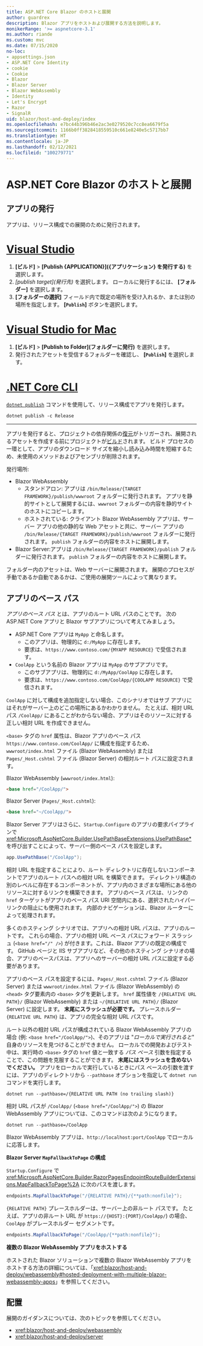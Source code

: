 ```yaml
---
title: ASP.NET Core Blazor のホストと展開
author: guardrex
description: Blazor アプリをホストおよび展開する方法を説明します。
monikerRange: '>= aspnetcore-3.1'
ms.author: riande
ms.custom: mvc
ms.date: 07/15/2020
no-loc:
- appsettings.json
- ASP.NET Core Identity
- cookie
- Cookie
- Blazor
- Blazor Server
- Blazor WebAssembly
- Identity
- Let's Encrypt
- Razor
- SignalR
uid: blazor/host-and-deploy/index
ms.openlocfilehash: e7bc44b396b46e2ac3e0279520c7cc8ea6679f5a
ms.sourcegitcommit: 1166b0ff3828418559510c661e8240e5c5717bb7
ms.translationtype: HT
ms.contentlocale: ja-JP
ms.lasthandoff: 02/12/2021
ms.locfileid: "100279771"
---
```

# <a name="host-and-deploy-aspnet-core-blazor"></a>ASP.NET Core Blazor のホストと展開

## <a name="publish-the-app"></a>アプリの発行

アプリは、リリース構成での展開のために発行されます。

# <a name="visual-studio"></a>[Visual Studio](#tab/visual-studio)

1. **[ビルド]**  >  **[Publish {APPLICATION}]\({アプリケーション} を発行する\)** を選択します。
1. *[publish target]\(発行先\)* を選択します。 ローカルに発行するには、 **[フォルダー]** を選択します。
1. **[フォルダーの選択]** フィールド内で既定の場所を受け入れるか、または別の場所を指定します。 **[`Publish`]** ボタンを選択します。

# <a name="visual-studio-for-mac"></a>[Visual Studio for Mac](#tab/visual-studio-mac)

1. **[ビルド]**  >  **[Publish to Folder]\(フォルダーに発行\)** を選択します。
1. 発行されたアセットを受信するフォルダーを確認し、 **[`Publish`]** を選択します。

# <a name="net-core-cli"></a>[.NET Core CLI](#tab/netcore-cli)

[`dotnet publish`](/dotnet/core/tools/dotnet-publish) コマンドを使用して、リリース構成でアプリを発行します。

```dotnetcli
dotnet publish -c Release
```

---

アプリを発行すると、プロジェクトの依存関係の[復元](/dotnet/core/tools/dotnet-restore)がトリガーされ、展開されるアセットを作成する前にプロジェクトが[ビルド](/dotnet/core/tools/dotnet-build)されます。 ビルド プロセスの一環として、アプリのダウンロード サイズを縮小し読み込み時間を短縮するため、未使用のメソッドおよびアセンブリが削除されます。

発行場所:

* Blazor WebAssembly
  * スタンドアロン: アプリは `/bin/Release/{TARGET FRAMEWORK}/publish/wwwroot` フォルダーに発行されます。 アプリを静的サイトとして展開するには、`wwwroot` フォルダーの内容を静的サイトのホストにコピーします。
  * ホストされている: クライアント Blazor WebAssembly アプリは、サーバー アプリの他の静的な Web アセットと共に、サーバー アプリの `/bin/Release/{TARGET FRAMEWORK}/publish/wwwroot` フォルダーに発行されます。 `publish` フォルダーの内容をホストに展開します。
* Blazor Server:アプリは `/bin/Release/{TARGET FRAMEWORK}/publish` フォルダーに発行されます。 `publish` フォルダーの内容をホストに展開します。

フォルダー内のアセットは、Web サーバーに展開されます。 展開のプロセスが手動であるか自動であるかは、ご使用の展開ツールによって異なります。

## <a name="app-base-path"></a>アプリのベース パス

*アプリのベース パス* とは、アプリのルート URL パスのことです。 次の ASP.NET Core アプリと Blazor サブアプリについて考えてみましょう。

* ASP.NET Core アプリは `MyApp` と命名します。
  * このアプリは、物理的に `d:/MyApp` に存在します。
  * 要求は、`https://www.contoso.com/{MYAPP RESOURCE}` で受信されます。
* `CoolApp` という名前の Blazor アプリは `MyApp` のサブアプリです。
  * このサブアプリは、物理的に `d:/MyApp/CoolApp` に存在します。
  * 要求は、`https://www.contoso.com/CoolApp/{COOLAPP RESOURCE}` で受信されます。

`CoolApp` に対して構成を追加指定しない場合、このシナリオではサブ アプリにはそれがサーバー上のどこの場所にあるかわかりません。 たとえば、相対 URL パス `/CoolApp/` にあることがわからない場合、アプリはそのリソースに対する正しい相対 URL を作成できません。

`<base>` タグの `href` 属性は、Blazor アプリのベース パス `https://www.contoso.com/CoolApp/` に構成を指定するため、`wwwroot/index.html` ファイル (Blazor WebAssembly) または `Pages/_Host.cshtml` ファイル (Blazor Server) の相対ルート パスに設定されます。

Blazor WebAssembly (`wwwroot/index.html`):

```html
<base href="/CoolApp/">
```

Blazor Server (`Pages/_Host.cshtml`):

```html
<base href="~/CoolApp/">
```

Blazor Server アプリはさらに、`Startup.Configure` のアプリの要求パイプラインで <xref:Microsoft.AspNetCore.Builder.UsePathBaseExtensions.UsePathBase*> を呼び出すことによって、サーバー側のベース パスを設定します。

```csharp
app.UsePathBase("/CoolApp");
```

相対 URL を指定することにより、ルート ディレクトリに存在しないコンポーネントでアプリのルート パスへの相対 URL を構築できます。 ディレクトリ構造の別のレベルに存在するコンポーネントが、アプリ内のさまざまな場所にある他のリソースに対するリンクを構築できます。 アプリのベース パスは、リンクの `href` ターゲットがアプリのベース パス URI 空間内にある、選択されたハイパーリンクの阻止にも使用されます。 内部のナビゲーションは、Blazor ルーターによって処理されます。

多くのホスティング シナリオでは、アプリへの相対 URL パスは、アプリのルートです。 これらの場合、アプリの相対 URL ベース パスにフォワード スラッシュ (`<base href="/" />`) が付きます。これは、Blazor アプリの既定の構成です。 GitHub ページと IIS サブアプリなど、その他のホスティング シナリオの場合、アプリのベースパスは、アプリへのサーバーの相対 URL パスに設定する必要があります。

アプリのベース パスを設定するには、`Pages/_Host.cshtml` ファイル (Blazor Server) または `wwwroot/index.html` ファイル (Blazor WebAssembly) の `<head>` タグ要素内の `<base>` タグを更新します。 `href` 属性値を `/{RELATIVE URL PATH}/` (Blazor WebAssembly) または `~/{RELATIVE URL PATH}/` (Blazor Server) に設定します。 **末尾にスラッシュが必要です。** プレースホルダー `{RELATIVE URL PATH}` は、アプリの完全な相対 URL パスです。

ルート以外の相対 URL パスが構成されている Blazor WebAssembly アプリの場合 (例: `<base href="/CoolApp/">`)、そのアプリは "*ローカルで実行されると*" 自身のリソースを見つけることができません。 ローカルでの開発およびテスト中は、実行時の `<base>` タグの `href` 値と一致する *パス ベース* 引数を指定することで、この問題を克服することができます。 **末尾にはスラッシュを含めないでください。** アプリをローカルで実行しているときにパス ベースの引数を渡すには、アプリのディレクトリから `--pathbase` オプションを指定して `dotnet run` コマンドを実行します。

```dotnetcli
dotnet run --pathbase=/{RELATIVE URL PATH (no trailing slash)}
```

相対 URL パスが `/CoolApp/` (`<base href="/CoolApp/">`) の Blazor WebAssembly アプリについては、このコマンドは次のようになります。

```dotnetcli
dotnet run --pathbase=/CoolApp
```

Blazor WebAssembly アプリは、`http://localhost:port/CoolApp` でローカルに応答します。

**Blazor Server `MapFallbackToPage` の構成**

`Startup.Configure` で <xref:Microsoft.AspNetCore.Builder.RazorPagesEndpointRouteBuilderExtensions.MapFallbackToPage%2A> に次のパスを渡します。

```csharp
endpoints.MapFallbackToPage("/{RELATIVE PATH}/{**path:nonfile}");
```

`{RELATIVE PATH}` プレースホルダーは、サーバー上の非ルート パスです。 たとえば、アプリの非ルート URL が `https://{HOST}:{PORT}/CoolApp/`) の場合、`CoolApp` がプレースホルダー セグメントです。

```csharp
endpoints.MapFallbackToPage("/CoolApp/{**path:nonfile}");
```

**複数の Blazor WebAssembly アプリをホストする**

ホストされた Blazor ソリューションで複数の Blazor WebAssembly アプリをホストする方法の詳細については、「<xref:blazor/host-and-deploy/webassembly#hosted-deployment-with-multiple-blazor-webassembly-apps>」を参照してください。

## <a name="deployment"></a>配置

展開のガイダンスについては、次のトピックを参照してください。

* <xref:blazor/host-and-deploy/webassembly>
* <xref:blazor/host-and-deploy/server>
